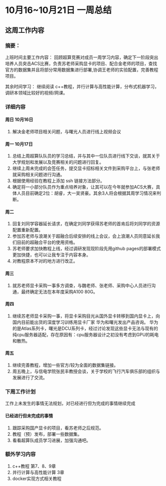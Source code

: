 
# 10月16~10月21日 一周总结

## 这周工作内容
### 摘要：

上班时间主要工作内容：
回顾超算竞赛对成员一周学习内容，确定下一阶段突出培养人员突击ACS比赛，负责苏老师采购显卡的项目、配合金老师的项目，查找官方的数据集并且将部分常用数据集进行部署,协调王老师的实验配置，完善教程项目。

其余时间学习：
继续阅读 c++教程，并行计算与高性能计算，分布式机器学习，调研本领域比较好的视频/网课。
### 详细内容

#### 周日 10月16日
1. 解决金老师项目相关问题，与曙光人员进行线上视频会议

#### 周一 10月17日
1. 总结上周超算队队员的学习总结，并与其中一位队员进行线下交谈，就其关于大学规划和发展以及竞赛相关的问题进行回复。
2. 继续上周未完成的会签任务，提交显卡招标相关文件到采购平台上，与张老师就采购相关问题进行沟通。
3. 根据使用经验在教程上添加 ssh 链接方法部分。
4. 确定将一小部分队员作为重点培养对象，让其可以在今年就参加ACS大赛，具体人员目前确定2位：胡睿，大一吴贤豪。其余3人将会根据其周学习情况来判断。

#### 周二
1. 回复刘同学容器延长请求，在确定刘同学获得苏老师的首肯后将刘同学的资源配置重新配置。
2. 参加苏老师与浪潮关于超融合后续安排的线上会议，会上浪潮人员同意延长我们目前的超融合平台的使用资格。
3. 苏老师要求加快教程上线，经过调研发现现阶段先用github pages的部署模式更加快捷，也可以让我专注于内容本身。
4. 对教程原本不对的地方进行改正。

#### 周三
1. 就苏老师显卡采购一事多方调查，与魏老师、张老师、采购中心人员进行沟通，最终确定无法在本年度采购A100 80G。

#### 周四
1. 继续苏老师显卡采购一事，将显卡采购目光从国外显卡转移到国内显卡上，向国内目前能出货的深度学习训练用显卡厂家 华为和曙光发出产品咨询。
华为的是Atlas系列卡，曙光是DCU系列卡，经过讨论发现这些显卡无法与现有的纯cpu服务器适配，存在原因有：cpu服务器设计之初没有考虑到GPU的耗电和散热。

#### 周五
1. 继续完善教程，增加一些官方/较为全面的数据集链接。
2. 周五晚上，与信电学院张民丰教授会谈，关于学校的飞行汽车俱乐部的组织与发展进行了交流。

### 下周工作计划

工作上未发生的事情无法规划，对已经进行但为完成的事情继续完成

#### 已经进行但未完成的事情
1. 跟踪采购国产显卡的项目，看苏老师之后规范。
2. 教程（预）发布，部署一些数据集。
3. 看看超算队成员学习进展，加强沟通吧。

### 额外学习内容

1. c++教程 第7、8、9章
2. 并行计算与高性能计算 3章
3. docker实现方式相关教程


